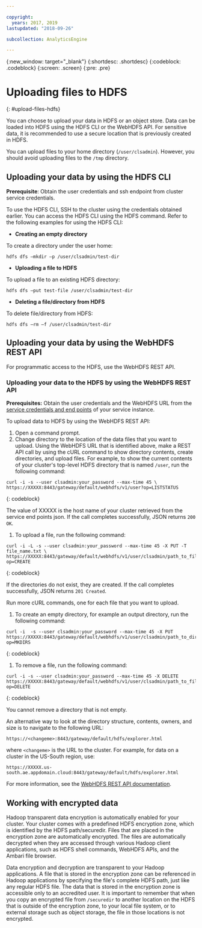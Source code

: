 ```yaml
---

copyright:
  years: 2017, 2019
lastupdated: "2018-09-26"

subcollection: AnalyticsEngine

---
```


<!-- Attribute definitions -->
{:new_window: target="_blank"}
{:shortdesc: .shortdesc}
{:codeblock: .codeblock}
{:screen: .screen}
{:pre: .pre}

# Uploading files to HDFS
{: #upload-files-hdfs}

You can choose to upload your data in HDFS or an object store. Data can be loaded into HDFS using the HDFS CLI or the WebHDFS API. For sensitive data, it is recommended to use a secure location that is previously created in HDFS.

You can upload files to your home directory (`/user/clsadmin`). However, you should avoid uploading files to the `/tmp` directory.

## Uploading your data by using the HDFS CLI

**Prerequisite**: Obtain the user credentials and ssh endpoint from cluster service credentials.

To use the HDFS CLI, SSH to the cluster using the credentials obtained earlier. You can access the HDFS CLI using the HDFS command. Refer to the following examples for using the HDFS CLI:

- **Creating an empty directory**

 To create a directory under the user home:

 ```hdfs dfs –mkdir –p /user/clsadmin/test-dir```

- **Uploading a file to HDFS**

 To upload a file to an existing HDFS directory:

 ```hdfs dfs –put test-file /user/clsadmin/test-dir```

- **Deleting a file/directory from HDFS**

 To delete file/directory from HDFS:

 ```hdfs dfs –rm –f /user/clsadmin/test-dir```

## Uploading your data by using the WebHDFS REST API

For programmatic access to the HDFS, use the WebHDFS REST API.

### Uploading your data to the HDFS by using the WebHDFS REST API

**Prerequisites:** Obtain the user credentials and the WebHDFS URL from the [service credentials and end points](/docs/services/AnalyticsEngine?topic=AnalyticsEngine-retrieve-credentials) of your service instance.

To upload data to HDFS by using the WebHDFS REST API:
1. Open a command prompt.
2. Change directory to the location of the data files that you want to upload. Using the WebHDFS URL that is identified above, make a REST API call by using the cURL command to show directory contents, create directories, and upload files. For example, to show the current contents of your cluster's top-level HDFS directory that is named `/user`, run the following command:

 ```
curl -i -s --user clsadmin:your_password --max-time 45 \
 https://XXXXX:8443/gateway/default/webhdfs/v1/user?op=LISTSTATUS
```
{: codeblock}

 The value of XXXXX is the host name of your cluster retrieved from the service end points json. If the call completes successfully, JSON returns `200 OK`.

1. To upload a file, run the following command:

 ```
curl -i -L -s --user clsadmin:your_password --max-time 45 -X PUT -T file_name.txt \
 https://XXXXX:8443/gateway/default/webhdfs/v1/user/clsadmin/path_to_file/file_name?op=CREATE
```
{: codeblock}

 If the directories do not exist, they are created. If the call completes successfully, JSON returns `201 Created`.

 Run more cURL commands, one for each file that you want to upload.

1. To create an empty directory, for example an output directory, run the following command:

 ```
curl -i  -s --user clsadmin:your_password --max-time 45 -X PUT
 https://XXXXX:8443/gateway/default/webhdfs/v1/user/clsadmin/path_to_directory?op=MKDIRS
```
{: codeblock}

1. To remove a file, run the following command:

 ```
curl -i -s --user clsadmin:your_password --max-time 45 -X DELETE
 https://XXXXX:8443/gateway/default/webhdfs/v1/user/clsadmin/path_to_file?op=DELETE
```
{: codeblock}

 You cannot remove a directory that is not empty.

An alternative way to look at the directory structure, contents, owners, and size is to navigate to the following URL:

```
https://<changeme>:8443/gateway/default/hdfs/explorer.html
```
where `<changeme>`  is the URL to the cluster. For example, for data on a cluster in the US-South region, use:
```
https://XXXXX.us-south.ae.appdomain.cloud:8443/gateway/default/hdfs/explorer.html
```
For more information, see the [WebHDFS REST API documentation](http://hadoop.apache.org/docs/r2.6.0/hadoop-project-dist/hadoop-hdfs/WebHDFS.html).

## Working with encrypted data

Hadoop transparent data encryption is automatically enabled for your cluster. Your cluster comes with a predefined HDFS encryption zone, which is identified by the HDFS path/securedir. Files that are placed in the encryption zone are automatically encrypted. The files are automatically decrypted when they are accessed through various Hadoop client applications, such as HDFS shell commands, WebHDFS APIs, and the Ambari file browser.

Data encryption and decryption are transparent to your Hadoop applications. A file that is stored in the encryption zone can be referenced in Hadoop applications by specifying the file's complete HDFS path, just like any regular HDFS file. The data that is stored in the encryption zone is accessible only to an accredited user. It is important to remember that when you copy an encrypted file from `/securedir` to another location on the HDFS that is outside of the encryption zone, to your local file system, or to external storage such as object storage, the file in those locations is not encrypted.
